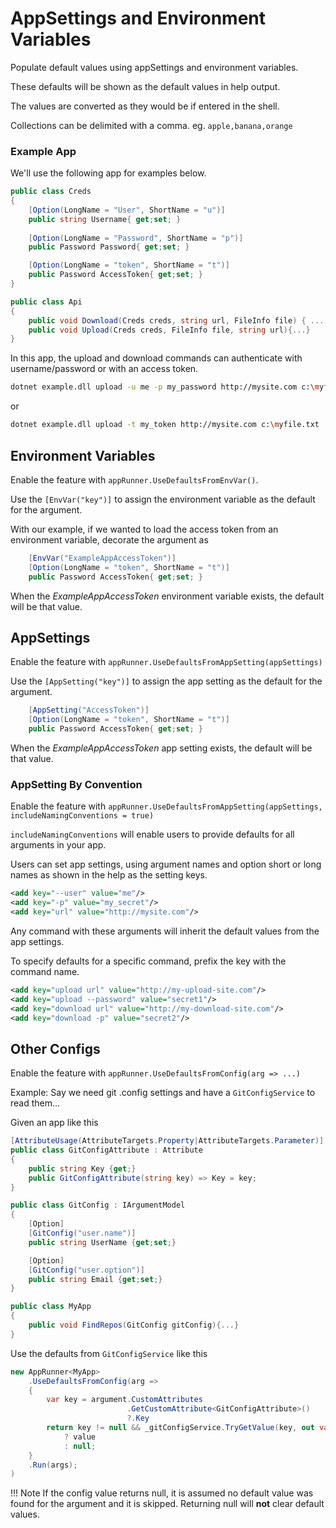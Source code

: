 # AppSettings and Environment Variables

Populate default values using appSettings and environment variables. 

These defaults will be shown as the default values in help output.

The values are converted as they would be if entered in the shell.

Collections can be delimited with a comma. eg. `apple,banana,orange`

### Example App

We'll use the following app for examples below.
```c#
public class Creds
{
    [Option(LongName = "User", ShortName = "u")]
    public string Username{ get;set; }
    
    [Option(LongName = "Password", ShortName = "p")]
    public Password Password{ get;set; }

    [Option(LongName = "token", ShortName = "t")]
    public Password AccessToken{ get;set; }
}

public class Api
{
    public void Download(Creds creds, string url, FileInfo file) { ... }
    public void Upload(Creds creds, FileInfo file, string url){...}
}
```

In this app, the upload and download commands can authenticate with username/password or with an access token.

```bash
dotnet example.dll upload -u me -p my_password http://mysite.com c:\myfile.txt
```
or
```bash
dotnet example.dll upload -t my_token http://mysite.com c:\myfile.txt
```


## Environment Variables
Enable the feature with `appRunner.UseDefaultsFromEnvVar()`.

Use the `[EnvVar("key")]` to assign the environment variable as the default for the argument.

With our example, if we wanted to load the access token from an environment variable, decorate the argument as

```c#
    [EnvVar("ExampleAppAccessToken")]
    [Option(LongName = "token", ShortName = "t")]
    public Password AccessToken{ get;set; }
```

When the _ExampleAppAccessToken_ environment variable exists, the default will be that value.

## AppSettings
Enable the feature with `appRunner.UseDefaultsFromAppSetting(appSettings)`

Use the `[AppSetting("key")]` to assign the app setting as the default for the argument.

```c#
    [AppSetting("AccessToken")]
    [Option(LongName = "token", ShortName = "t")]
    public Password AccessToken{ get;set; }
```

When the _ExampleAppAccessToken_ app setting exists, the default will be that value.

### AppSetting By Convention
Enable the feature with `appRunner.UseDefaultsFromAppSetting(appSettings, includeNamingConventions = true)`

`includeNamingConventions` will enable users to provide defaults for all arguments in your app.

Users can set app settings, using argument names and option short or long names as shown in the help as the setting keys. 

```xml
<add key="--user" value="me"/>
<add key="-p" value="my_secret"/>
<add key="url" value="http://mysite.com"/>
```

Any command with these arguments will inherit the default values from the app settings.

To specify defaults for a specific command, prefix the key with the command name.

```xml
<add key="upload url" value="http://my-upload-site.com"/>
<add key="upload --password" value="secret1"/>
<add key="download url" value="http://my-download-site.com"/>
<add key="download -p" value="secret2"/>
```


## Other Configs
Enable the feature with `appRunner.UseDefaultsFromConfig(arg => ...)`

Example: Say we need git .config settings and have a `GitConfigService` to read them...

Given an app like this

```c#
[AttributeUsage(AttributeTargets.Property|AttributeTargets.Parameter)]
public class GitConfigAttribute : Attribute
{
    public string Key {get;}
    public GitConfigAttribute(string key) => Key = key;
}

public class GitConfig : IArgumentModel
{
    [Option]
    [GitConfig("user.name")]
    public string UserName {get;set;}

    [Option]
    [GitConfig("user.option")]
    public string Email {get;set;}
}

public class MyApp
{
    public void FindRepos(GitConfig gitConfig){...}
}
```

Use the defaults from `GitConfigService` like this

```c#
new AppRunner<MyApp>
    .UseDefaultsFromConfig(arg => 
    {
        var key = argument.CustomAttributes
                          .GetCustomAttribute<GitConfigAttribute>()
                          ?.Key
        return key != null && _gitConfigService.TryGetValue(key, out var value)
            ? value
            : null;
    }
    .Run(args);
)
```

!!! Note
    If the config value returns null, it is assumed no default value was found for the argument and it is skipped.
    Returning null will __not__ clear default values.
